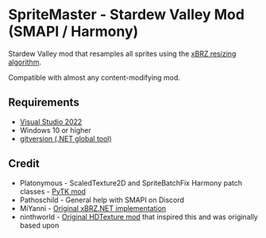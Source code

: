 # SpriteMaster - Stardew Valley Mod (SMAPI / Harmony)

Stardew Valley mod that resamples all sprites using the [xBRZ resizing algorithm](https://en.wikipedia.org/wiki/Pixel-art_scaling_algorithms#xBR_family).

Compatible with almost any content-modifying mod.

## Requirements
* [Visual Studio 2022](https://visualstudio.microsoft.com/vs/)
* Windows 10 or higher
* [gitversion (.NET global tool)](https://gitversion.net/docs/usage/cli/installation)

## Credit
* Platonymous - ScaledTexture2D and SpriteBatchFix Harmony patch classes - [PyTK mod](https://github.com/Platonymous/Stardew-Valley-Mods/blob/master/PyTK)
* Pathoschild - General help with SMAPI on Discord
* MiYanni - [Original xBRZ.NET implementation](https://github.com/MiYanni/xBRZ.NET)
* ninthworld - [Original HDTexture mod](https://github.com/ninthworld/HDSprites) that inspired this and was originally based upon
